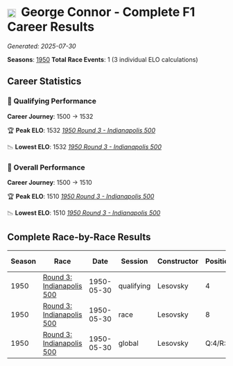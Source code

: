 # <img src="https://upload.wikimedia.org/wikipedia/commons/a/a4/Flag_of_the_United_States.svg" alt="United States" width="20" height="auto" style="vertical-align: middle; margin-right: 5px;" onerror="this.outerHTML='🇺🇸'; this.style.marginRight='5px';"/> George Connor - Complete F1 Career Results

*Generated: 2025-07-30*

**Seasons**: [1950](../seasons/1950-season-report.md)
**Total Race Events**: 1 (3 individual ELO calculations)

## Career Statistics

### 🏁 Qualifying Performance
**Career Journey**: 1500 → 1532

🏆 **Peak ELO**: 1532
   *[1950 Round 3 - Indianapolis 500](../seasons/1950-season-report.md#round-3-indianapolis-500)*

📉 **Lowest ELO**: 1532
   *[1950 Round 3 - Indianapolis 500](../seasons/1950-season-report.md#round-3-indianapolis-500)*

### 🌟 Overall Performance
**Career Journey**: 1500 → 1510

🏆 **Peak ELO**: 1510
   *[1950 Round 3 - Indianapolis 500](../seasons/1950-season-report.md#round-3-indianapolis-500)*

📉 **Lowest ELO**: 1510
   *[1950 Round 3 - Indianapolis 500](../seasons/1950-season-report.md#round-3-indianapolis-500)*


## Complete Race-by-Race Results

| Season | Race | Date | Session | Constructor | Position | Starting ELO | ELO Change | Final ELO | Teammate |
|--------|------|------|---------|-------------|----------|--------------|------------|-----------|----------|
| 1950 | [Round 3: Indianapolis 500](../seasons/1950-season-report.md#round-3-indianapolis-500) | 1950-05-30 | qualifying | Lesovsky | 4 | 1500 | +32 | 1532 | <img src="https://upload.wikimedia.org/wikipedia/commons/a/a4/Flag_of_the_United_States.svg" alt="United States" width="20" height="auto" style="vertical-align: middle; margin-right: 5px;" onerror="this.outerHTML='🇺🇸'; this.style.marginRight='5px';"/> Troy Ruttman |
| 1950 | [Round 3: Indianapolis 500](../seasons/1950-season-report.md#round-3-indianapolis-500) | 1950-05-30 | race | Lesovsky | 8 | 1500 | N/A | 1500 | <img src="https://upload.wikimedia.org/wikipedia/commons/a/a4/Flag_of_the_United_States.svg" alt="United States" width="20" height="auto" style="vertical-align: middle; margin-right: 5px;" onerror="this.outerHTML='🇺🇸'; this.style.marginRight='5px';"/> Troy Ruttman |
| 1950 | [Round 3: Indianapolis 500](../seasons/1950-season-report.md#round-3-indianapolis-500) | 1950-05-30 | global | Lesovsky | Q:4/R:8 | 1500 | +10 | 1510 | <img src="https://upload.wikimedia.org/wikipedia/commons/a/a4/Flag_of_the_United_States.svg" alt="United States" width="20" height="auto" style="vertical-align: middle; margin-right: 5px;" onerror="this.outerHTML='🇺🇸'; this.style.marginRight='5px';"/> Troy Ruttman |
